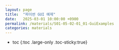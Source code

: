 ```yaml
---
layout: page
title:  "파이썬 GUI 예제"
date:   2025-03-01 10:00:00 +0900
permalink: /materials/S01-05-02-01_01-GuiExamples
categories: materials
---
```

* toc
{:toc .large-only .toc-sticky:true}

